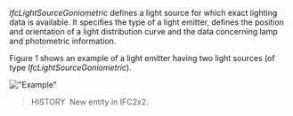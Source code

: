 _IfcLightSourceGoniometric_ defines a light source for which exact lighting data is available. It specifies the type of a light emitter, defines the position and orientation of a light distribution curve and the data concerning lamp and photometric information.

Figure 1 shows an example of a light emitter having two light sources (of type _IfcLightSourceGoniometric_).

!["Example"](../../../figures/ifclightsourcegoniometric_fig1.gif "Figure 1 &mdash; Light source goniometric")

> HISTORY&nbsp; New entity in IFC2x2.